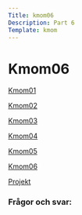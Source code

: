 ```yaml
---
Title: kmom06
Description: Part 6
Template: kmom
---
```


Kmom06
==================

<div class="kmom-sidenav">
    <p><a href="kmom01"><i class="fas fa-dice-one"></i> Kmom01</a></p>
    <p><a href="kmom02"><i class="fas fa-dice-two"></i> Kmom02</a></p>
    <p><a href="kmom03"><i class="fas fa-dice-three"></i> Kmom03</a></p>
    <p><a href="kmom04"><i class="fas fa-dice-four"></i> Kmom04</a></p>
    <p><a href="kmom05"><i class="fas fa-dice-five"></i> Kmom05</a></p>
    <p><a href="kmom06"><i class="fas fa-dice-six"></i> Kmom06</a></p>
    <p><a href="kmom10"><i class="fas fa-tasks"></i> Projekt</a></p>
</div>
<div class="kmom-text">
    <h3>Frågor och svar:</h3>
    <h4></h4>
    <p></p>
    <h4></h4>
    <p></p>
    <h4></h4>
    <p></p>
    <h4></h4>
    <p></p>
    <h4></h4>
    <p></p>
    <p><a href="kmom05"><i class="far fa-arrow-alt-circle-left"></i></a>  <a href="kmom10"><i class="far fa-arrow-alt-circle-right"></i></a></p>